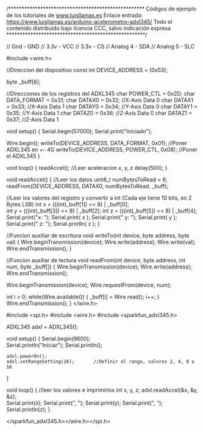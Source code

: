 /***************************************************
Códigos de ejemplo de los tutoriales de www.luisllamas.es
Enlace entrada: https://www.luisllamas.es/arduino-acelerometro-adxl345/
Todo el contenido distribuido bajo licencia CCC, salvo indicación expresa
****************************************************/

// Gnd      -  GND
// 3.3v     -  VCC
// 3.3v     -  CS
// Analog 4 -  SDA
// Analog 5 -  SLC

#include <wire.h>

//Direccion del dispositivo
const int DEVICE_ADDRESS = (0x53);  

byte _buff[6];

//Direcciones de los registros del ADXL345
char POWER_CTL = 0x2D;
char DATA_FORMAT = 0x31;
char DATAX0 = 0x32;	//X-Axis Data 0
char DATAX1 = 0x33;	//X-Axis Data 1
char DATAY0 = 0x34;	//Y-Axis Data 0
char DATAY1 = 0x35;	//Y-Axis Data 1
char DATAZ0 = 0x36;	//Z-Axis Data 0
char DATAZ1 = 0x37;	//Z-Axis Data 1

void setup()
{
  Serial.begin(57000);
  Serial.print("Iniciado");
  
  Wire.begin();
  writeTo(DEVICE_ADDRESS, DATA_FORMAT, 0x01); //Poner ADXL345 en +- 4G
  writeTo(DEVICE_ADDRESS, POWER_CTL, 0x08);  //Poner el ADXL345 
}

void loop()
{
  readAccel(); //Leer aceleracion x, y, z
  delay(500);
}

void readAccel() {
  //Leer los datos
  uint8_t numBytesToRead = 6;
  readFrom(DEVICE_ADDRESS, DATAX0, numBytesToRead, _buff);

  //Leer los valores del registro y convertir a int (Cada eje tiene 10 bits, en 2 Bytes LSB)
  int x = (((int)_buff[1]) << 8) | _buff[0];   
  int y = (((int)_buff[3]) << 8) | _buff[2];
  int z = (((int)_buff[5]) << 8) | _buff[4];
  Serial.print("x: ");
  Serial.print( x );
  Serial.print(" y: ");
  Serial.print( y );
  Serial.print(" z: ");
  Serial.println( z );
}

//Funcion auxiliar de escritura
void writeTo(int device, byte address, byte val) {
  Wire.beginTransmission(device);
  Wire.write(address);
  Wire.write(val);
  Wire.endTransmission(); 
}

//Funcion auxiliar de lectura
void readFrom(int device, byte address, int num, byte _buff[]) {
  Wire.beginTransmission(device);
  Wire.write(address);
  Wire.endTransmission();

  Wire.beginTransmission(device);
  Wire.requestFrom(device, num);

  int i = 0;
  while(Wire.available())
  { 
    _buff[i] = Wire.read();
    i++;
  }
  Wire.endTransmission();
}
</wire.h>

#include <spi.h>
#include <wire.h>
#include <sparkfun_adxl345.h> 

ADXL345 adxl = ADXL345();

void setup() 
{
	Serial.begin(9600);             
	Serial.println("Iniciar");
	Serial.println();

	adxl.powerOn();            
	adxl.setRangeSetting(16);       //Definir el rango, valores 2, 4, 8 o 16
}

void loop() 
{
	//leer los valores e imprimirlos
	int x, y, z;
	adxl.readAccel(&x, &y, &z);  
	Serial.print(x);
	Serial.print(", ");
	Serial.print(y);
	Serial.print(", ");
	Serial.println(z); 
}


</sparkfun_adxl345.h></wire.h></spi.h>